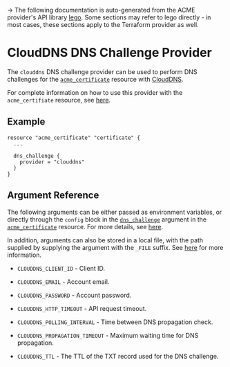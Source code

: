 -> The following documentation is auto-generated from the ACME
provider's API library [lego](https://go-acme.github.io/lego/).  Some
sections may refer to lego directly - in most cases, these sections
apply to the Terraform provider as well.

# CloudDNS DNS Challenge Provider

The `clouddns` DNS challenge provider can be used to perform DNS challenges for
the [`acme_certificate`][resource-acme-certificate] resource with
[CloudDNS](https://vshosting.eu/).

[resource-acme-certificate]: /docs/providers/acme/r/certificate.html

For complete information on how to use this provider with the `acme_certifiate`
resource, see [here][resource-acme-certificate-dns-challenges].

[resource-acme-certificate-dns-challenges]: /docs/providers/acme/r/certificate.html#using-dns-challenges

## Example

```hcl
resource "acme_certificate" "certificate" {
  ...

  dns_challenge {
    provider = "clouddns"
  }
}
```
## Argument Reference

The following arguments can be either passed as environment variables, or
directly through the `config` block in the
[`dns_challenge`][resource-acme-certificate-dns-challenge-arg] argument in the
[`acme_certificate`][resource-acme-certificate] resource. For more details, see
[here][resource-acme-certificate-dns-challenges].

[resource-acme-certificate-dns-challenge-arg]: /docs/providers/acme/r/certificate.html#dns_challenge

In addition, arguments can also be stored in a local file, with the path
supplied by supplying the argument with the `_FILE` suffix. See
[here][acme-certificate-file-arg-example] for more information.

[acme-certificate-file-arg-example]: /docs/providers/acme/r/certificate.html#using-variable-files-for-provider-arguments

* `CLOUDDNS_CLIENT_ID` - Client ID.
* `CLOUDDNS_EMAIL` - Account email.
* `CLOUDDNS_PASSWORD` - Account password.

* `CLOUDDNS_HTTP_TIMEOUT` - API request timeout.
* `CLOUDDNS_POLLING_INTERVAL` - Time between DNS propagation check.
* `CLOUDDNS_PROPAGATION_TIMEOUT` - Maximum waiting time for DNS propagation.
* `CLOUDDNS_TTL` - The TTL of the TXT record used for the DNS challenge.


